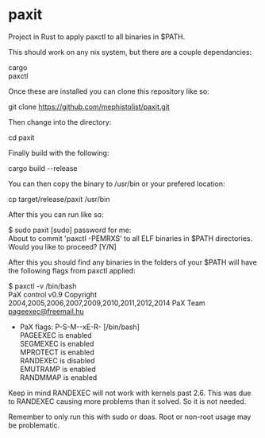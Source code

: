 # paxit
Project in Rust to apply paxctl to all binaries in $PATH. 

This should work on any nix system, but there are a couple dependancies:

cargo<br>
paxctl<br>

Once these are installed you can clone this repository like so:

git clone https://github.com/mephistolist/paxit.git

Then change into the directory:

cd paxit

Finally build with the following:

cargo build --release

You can then copy the binary to /usr/bin or your prefered location:

cp target/release/paxit /usr/bin

After this you can run like so:

$ sudo paxit
[sudo] password for me:<br>
About to commit 'paxctl -PEMRXS' to all ELF binaries in $PATH directories.<br>
Would you like to proceed? [Y/N] <br>

After this you should find any binaries in the folders of your $PATH will have the following flags from paxctl applied:

$ paxctl -v /bin/bash                
PaX control v0.9
Copyright 2004,2005,2006,2007,2009,2010,2011,2012,2014 PaX Team <pageexec@freemail.hu> <br>

- PaX flags: P-S-M--xE-R- [/bin/bash]<br>
	PAGEEXEC is enabled<br>
	SEGMEXEC is enabled<br>
	MPROTECT is enabled<br>
	RANDEXEC is disabled<br>
	EMUTRAMP is enabled<br>
	RANDMMAP is enabled<br>

Keep in mind RANDEXEC will not work with kernels past 2.6. This was due to RANDEXEC causing more problems than it solved. So it is not needed. 

Remember to only run this with sudo or doas. Root or non-root usage may be problematic. 
